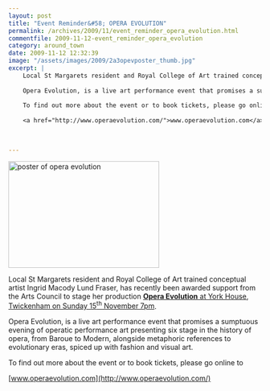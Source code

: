 ```yaml
---
layout: post
title: "Event Reminder&#58; OPERA EVOLUTION"
permalink: /archives/2009/11/event_reminder_opera_evolution.html
commentfile: 2009-11-12-event_reminder_opera_evolution
category: around_town
date: 2009-11-12 12:32:39
image: "/assets/images/2009/2a3opevposter_thumb.jpg"
excerpt: |
    Local St Margarets resident and Royal College of Art trained conceptual artist Ingrid Macody Lund Fraser, has recently been awarded support from the Arts Council to stage her production <a href="https://stmargarets.london/event/fair/200705142249">*Opera Evolution* at York House, Twickenham on Sunday 15<sup>th</sup> November 7pm</a>
    
    Opera Evolution, is a live art performance event that promises a sumptuous evening of operatic performance art presenting six stage in the history of opera, from Baroue to Modern, alongside metaphoric references to evolutionary eras, spiced up with fashion and visual art.
    
    To find out more about the event or to book tickets, please go online to
    
    <a href="http://www.operaevolution.com/">www.operaevolution.com</a> 
    
     

---
```


<a href="/assets/images/2009/2a3opevposter.jpg" title="See larger version of - poster of opera evolution"><img src="/assets/images/2009/2a3opevposter_thumb.jpg" width="300" height="212" alt="poster of opera evolution" class="photo center" /></a>

Local St Margarets resident and Royal College of Art trained conceptual artist Ingrid Macody Lund Fraser, has recently been awarded support from the Arts Council to stage her production [**Opera Evolution** at York House, Twickenham on Sunday 15<sup>th</sup> November 7pm](/event/fair/200705142249).

Opera Evolution, is a live art performance event that promises a sumptuous evening of operatic performance art presenting six stage in the history of opera, from Baroue to Modern, alongside metaphoric references to evolutionary eras, spiced up with fashion and visual art.

To find out more about the event or to book tickets, please go online to

[www.operaevolution.com](http://www.operaevolution.com/)
